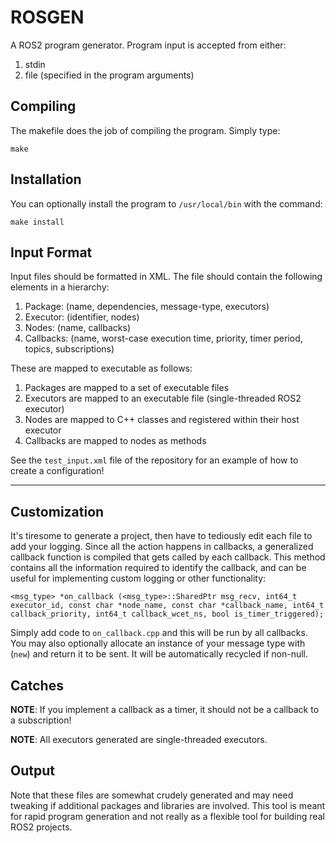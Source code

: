 # ROSGEN

A ROS2 program generator. Program input is accepted from either:

1. stdin
2. file (specified in the program arguments)

## Compiling

The makefile does the job of compiling the program. Simply type:

```
make
```

## Installation

You can optionally install the program to `/usr/local/bin` with the command:

```
make install
```

## Input Format

Input files should be formatted in XML. The file should contain the following elements in a hierarchy:

1. Package: (name, dependencies, message-type, executors)
1. Executor: (identifier, nodes)
2. Nodes: (name, callbacks)
3. Callbacks: (name, worst-case execution time, priority, timer period, topics, subscriptions)


These are mapped to executable as follows: 

1. Packages are mapped to a set of executable files
2. Executors are mapped to an executable file (single-threaded ROS2 executor)
3. Nodes are mapped to C++ classes and registered within their host executor
4. Callbacks are mapped to nodes as methods

See the `test_input.xml` file of the repository for an example of how to create a configuration!

---

## Customization

It's tiresome to generate a project, then have to tediously edit each file to add your logging. Since all the action happens in callbacks, a generalized callback function is compiled that gets called by each callback. This method contains all the information required to identify the callback, and can be useful for implementing custom logging or other functionality: 

```
<msg_type> *on_callback (<msg_type>::SharedPtr msg_recv, int64_t executor_id, const char *node_name, const char *callback_name, int64_t callback_priority, int64_t callback_wcet_ns, bool is_timer_triggered);
```

Simply add code to `on_callback.cpp` and this will be run by all callbacks. You may also optionally allocate an instance of your message type with (`new`) and return it to be sent. It will be automatically recycled if non-null.

## Catches

**NOTE**: If you implement a callback as a timer, it should not be a callback to a subscription!

**NOTE**: All executors generated are single-threaded executors. 

## Output

Note that these files are somewhat crudely generated and may need tweaking if additional packages and libraries are involved. This tool is meant for rapid program generation and not really as a flexible tool for building real ROS2 projects.
